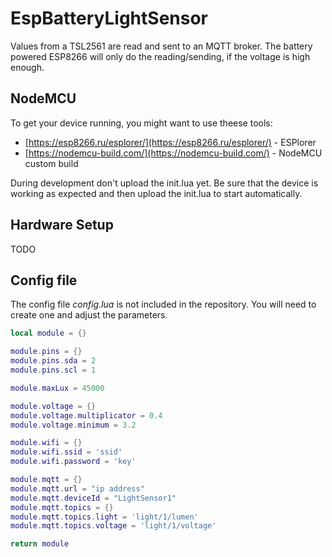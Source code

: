 # EspBatteryLightSensor
Values from a TSL2561 are read and sent to an MQTT broker. The battery powered ESP8266 will only do the reading/sending, if the voltage is high enough.

## NodeMCU
To get your device running, you might want to use theese tools:
- [https://esp8266.ru/esplorer/](https://esp8266.ru/esplorer/) - ESPlorer
- [https://nodemcu-build.com/](https://nodemcu-build.com/) - NodeMCU custom build

During development don't upload the init.lua yet. Be sure that the device is working as expected and then upload the init.lua to start automatically.

## Hardware Setup
TODO

## Config file
The config file *config.lua* is not included in the repository. You will need to create one and adjust the parameters.
```lua
local module = {}

module.pins = {}
module.pins.sda = 2
module.pins.scl = 1

module.maxLux = 45000

module.voltage = {}
module.voltage.multiplicator = 0.4
module.voltage.minimum = 3.2

module.wifi = {}
module.wifi.ssid = 'ssid'
module.wifi.password = 'key'

module.mqtt = {}
module.mqtt.url = "ip address"
module.mqtt.deviceId = "LightSensor1"
module.mqtt.topics = {}
module.mqtt.topics.light = 'light/1/lumen'
module.mqtt.topics.voltage = 'light/1/voltage'

return module
```